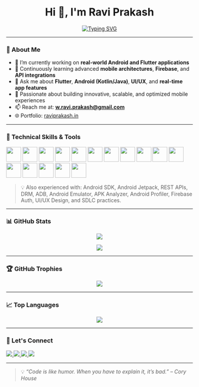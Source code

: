 <h1 align="center">Hi 👋, I'm Ravi Prakash</h1>

<p align="center">
  <a href="https://raviprakash.in" target="_blank">
    <img src="https://readme-typing-svg.demolab.com?font=Fira+Code&duration=3000&pause=1000&center=true&vCenter=true&width=500&lines=Flutter+%26+Android+Developer;Mobile+App+Engineer;UI/UX+Designer;Open+Source+Contributor" alt="Typing SVG" />
  </a>
</p>

---

### 📍 About Me

- 🔭 I’m currently working on **real-world Android and Flutter applications**
- 🌱 Continuously learning advanced **mobile architectures**, **Firebase**, and **API integrations**
- 💬 Ask me about **Flutter**, **Android (Kotlin/Java)**, **UI/UX**, and **real-time app features**
- 🧠 Passionate about building innovative, scalable, and optimized mobile experiences
- 📫 Reach me at: **w.ravi.prakash@gmail.com**
- 🌐 Portfolio: [raviprakash.in](https://raviprakash.in)

---

### 🧰 Technical Skills & Tools

<p align="left">
  <!-- Mobile Development -->
  <img src="https://cdn.jsdelivr.net/gh/devicons/devicon/icons/flutter/flutter-original.svg" width="40" height="40" />
  <img src="https://cdn.jsdelivr.net/gh/devicons/devicon/icons/dart/dart-original.svg" width="40" height="40" />
  <img src="https://cdn.jsdelivr.net/gh/devicons/devicon/icons/kotlin/kotlin-original.svg" width="40" height="40" />
  <img src="https://cdn.jsdelivr.net/gh/devicons/devicon/icons/java/java-original.svg" width="40" height="40" />

  <!-- Web Development -->
  <img src="https://cdn.jsdelivr.net/gh/devicons/devicon/icons/javascript/javascript-original.svg" width="40" height="40" />
  <img src="https://cdn.jsdelivr.net/gh/devicons/devicon/icons/html5/html5-original.svg" width="40" height="40" />
  <img src="https://cdn.jsdelivr.net/gh/devicons/devicon/icons/css3/css3-original.svg" width="40" height="40" />

  <!-- Tools & Platforms -->
  <img src="https://cdn.jsdelivr.net/gh/devicons/devicon/icons/firebase/firebase-plain.svg" width="40" height="40" />
  <img src="https://cdn.jsdelivr.net/gh/devicons/devicon/icons/git/git-original.svg" width="40" height="40" />
  <img src="https://cdn.jsdelivr.net/gh/devicons/devicon/icons/github/github-original.svg" width="40" height="40" />
  <img src="https://cdn.jsdelivr.net/gh/devicons/devicon/icons/postman/postman-original.svg" width="40" height="40" />
  <img src="https://cdn.jsdelivr.net/gh/devicons/devicon/icons/vscode/vscode-original.svg" width="40" height="40" />
  <img src="https://cdn.jsdelivr.net/gh/devicons/devicon/icons/android/android-original.svg" width="40" height="40" />
  <img src="https://cdn.jsdelivr.net/gh/devicons/devicon/icons/linux/linux-original.svg" width="40" height="40" />
  <img src="https://cdn.jsdelivr.net/gh/devicons/devicon/icons/windows8/windows8-original.svg" width="40" height="40" />
  <img src="https://cdn.jsdelivr.net/gh/devicons/devicon/icons/apple/apple-original.svg" width="40" height="40" />
</p>

> 💡 Also experienced with: Android SDK, Android Jetpack, REST APIs, DRM, ADB, Android Emulator, APK Analyzer, Android Profiler, Firebase Auth, UI/UX Design, and SDLC practices.


---

### 📊 GitHub Stats

<p align="center">
  <img src="https://github-readme-stats.vercel.app/api?username=rdsravi&show_icons=true&theme=radical" />
</p>

<p align="center">
  <img src="https://streak-stats.demolab.com/?user=rdsravi&theme=radical" />
</p>

---

### 🏆 GitHub Trophies

<p align="center">
  <img src="https://github-profile-trophy.vercel.app/?username=rdsravi&theme=radical&no-bg=true&no-frame=true&margin-w=10" />
</p>

---

### 📈 Top Languages

<p align="center">
  <img src="https://github-readme-stats.vercel.app/api/top-langs/?username=rdsravi&layout=compact&theme=radical" />
</p>

---

### 🔗 Let's Connect

<p align="left">
  <a href="https://linkedin.com/in/raviprakash-rds" target="_blank">
    <img src="https://img.shields.io/badge/LinkedIn-blue?style=flat&logo=linkedin&logoColor=white" />
  </a>
  <a href="mailto:w.ravi.prakash@gmail.com">
    <img src="https://img.shields.io/badge/Gmail-red?style=flat&logo=gmail&logoColor=white" />
  </a>
  <a href="https://github.com/rdsravi" target="_blank">
    <img src="https://img.shields.io/badge/GitHub-black?style=flat&logo=github&logoColor=white" />
  </a>
  <a href="https://raviprakash.in" target="_blank">
    <img src="https://img.shields.io/badge/Portfolio-darkgreen?style=flat&logo=google-chrome&logoColor=white" />
  </a>
</p>

---

> 💡 _“Code is like humor. When you have to explain it, it’s bad.” – Cory House_

